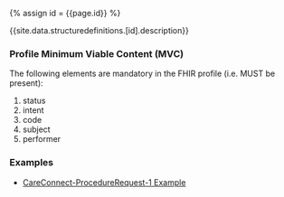 
{% assign id = {{page.id}} %}

{{site.data.structuredefinitions.[id].description}}

### Profile Minimum Viable Content (MVC) ###

The following elements are mandatory in the FHIR profile (i.e. MUST be present):

1.	status
2.	intent
3.	code
4.	subject
5.	performer

### Examples ###

- [CareConnect-ProcedureRequest-1 Example](CareConnect-ProcedureRequest-Example-1.html)

